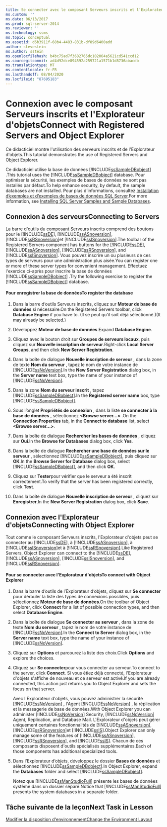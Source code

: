 ```yaml
---
title: Se connecter avec le composant Serveurs inscrits et l’Explorateur d’objets | Microsoft Docs
ms.custom: ''
ms.date: 06/13/2017
ms.prod: sql-server-2014
ms.reviewer: ''
ms.technology: ssms
ms.topic: conceptual
ms.assetid: d6b3911f-68b4-4483-831b-df89d6400add
author: stevestein
ms.author: sstein
ms.openlocfilehash: b4bc75ad7f3682765dc102064a5621cd541ccd12
ms.sourcegitcommit: ad4d92dce894592a259721a1571b1d8736abacdb
ms.translationtype: MT
ms.contentlocale: fr-FR
ms.lasthandoff: 08/04/2020
ms.locfileid: "87695183"
---
```

# <a name="connect-with-registered-servers-and-object-explorer"></a><span data-ttu-id="347b9-102">Connexion avec le composant Serveurs inscrits et l'Explorateur d'objets</span><span class="sxs-lookup"><span data-stu-id="347b9-102">Connect with Registered Servers and Object Explorer</span></span>
  <span data-ttu-id="347b9-103">Ce didacticiel montre l'utilisation des serveurs inscrits et de l'Explorateur d'objets.</span><span class="sxs-lookup"><span data-stu-id="347b9-103">This tutorial demonstrates the use of Registered Servers and Object Explorer.</span></span>  
  
 <span data-ttu-id="347b9-104">Ce didacticiel utilise la base de données [!INCLUDE[ssSampleDBobject](../../includes/sssampledbobject-md.md)] .</span><span class="sxs-lookup"><span data-stu-id="347b9-104">This tutorial uses the [!INCLUDE[ssSampleDBobject](../../includes/sssampledbobject-md.md)] database.</span></span> <span data-ttu-id="347b9-105">Pour optimiser la sécurité, les exemples de bases de données ne sont pas installés par défaut.</span><span class="sxs-lookup"><span data-stu-id="347b9-105">To help enhance security, by default, the sample databases are not installed.</span></span> <span data-ttu-id="347b9-106">Pour plus d’informations, consultez [Installation d’exemples et d’exemples de bases de données SQL Server](http://sqlserversamples.codeplex.com).</span><span class="sxs-lookup"><span data-stu-id="347b9-106">For more information, see [Installing SQL Server Samples and Sample Databases](http://sqlserversamples.codeplex.com).</span></span>  
  
## <a name="connecting-to-servers"></a><span data-ttu-id="347b9-107">Connexion à des serveurs</span><span class="sxs-lookup"><span data-stu-id="347b9-107">Connecting to Servers</span></span>  
 <span data-ttu-id="347b9-108">La barre d'outils du composant Serveurs inscrits comprend des boutons pour le [!INCLUDE[ssDE](../../includes/ssde-md.md)], [!INCLUDE[ssASnoversion](../../includes/ssasnoversion-md.md)], [!INCLUDE[ssRSnoversion](../../includes/ssrsnoversion-md.md)]et [!INCLUDE[ssISnoversion](../../includes/ssisnoversion-md.md)].</span><span class="sxs-lookup"><span data-stu-id="347b9-108">The toolbar of the Registered Servers component has buttons for the [!INCLUDE[ssDE](../../includes/ssde-md.md)], [!INCLUDE[ssASnoversion](../../includes/ssasnoversion-md.md)], [!INCLUDE[ssRSnoversion](../../includes/ssrsnoversion-md.md)], and [!INCLUDE[ssISnoversion](../../includes/ssisnoversion-md.md)].</span></span> <span data-ttu-id="347b9-109">Vous pouvez inscrire un ou plusieurs de ces types de serveurs pour une administration plus aisée.</span><span class="sxs-lookup"><span data-stu-id="347b9-109">You can register one or more of these server types for convenient management.</span></span> <span data-ttu-id="347b9-110">Effectuez l'exercice ci-après pour inscrire la base de données [!INCLUDE[ssSampleDBobject](../../includes/sssampledbobject-md.md)] .</span><span class="sxs-lookup"><span data-stu-id="347b9-110">Try the following exercise to register the [!INCLUDE[ssSampleDBobject](../../includes/sssampledbobject-md.md)] database.</span></span>  
  
#### <a name="to-register-the-database"></a><span data-ttu-id="347b9-111">Pour enregistrer la base de données</span><span class="sxs-lookup"><span data-stu-id="347b9-111">To register the database</span></span>  
  
1.  <span data-ttu-id="347b9-112">Dans la barre d’outils Serveurs inscrits, cliquez sur **Moteur de base de données** si nécessaire.</span><span class="sxs-lookup"><span data-stu-id="347b9-112">On the Registered Servers toolbar, click **Database Engine** if you have to.</span></span> <span data-ttu-id="347b9-113">(Il se peut qu'il soit déjà sélectionné.)</span><span class="sxs-lookup"><span data-stu-id="347b9-113">(It may already be selected.)</span></span>  
  
2.  <span data-ttu-id="347b9-114">Développez **Moteur de base de données**.</span><span class="sxs-lookup"><span data-stu-id="347b9-114">Expand **Database Engine**.</span></span>  
  
3.  <span data-ttu-id="347b9-115">Cliquez avec le bouton droit sur **Groupes de serveurs locaux**, puis cliquez sur **Nouvelle inscription de serveur**.</span><span class="sxs-lookup"><span data-stu-id="347b9-115">Right-click **Local Server Groups**, and then click **New Server Registration**.</span></span>  
  
4.  <span data-ttu-id="347b9-116">Dans la boîte de dialogue **Nouvelle inscription de serveur** , dans la zone de texte **Nom du serveur** , tapez le nom de votre instance de [!INCLUDE[ssNoVersion](../../includes/ssnoversion-md.md)].</span><span class="sxs-lookup"><span data-stu-id="347b9-116">In the **New Server Registration** dialog box, in the **Server name** text box, type the name of your instance of [!INCLUDE[ssNoVersion](../../includes/ssnoversion-md.md)].</span></span>  
  
5.  <span data-ttu-id="347b9-117">Dans la zone **Nom du serveur inscrit** , tapez [!INCLUDE[ssSampleDBobject](../../includes/sssampledbobject-md.md)].</span><span class="sxs-lookup"><span data-stu-id="347b9-117">In the **Registered server name** box, type [!INCLUDE[ssSampleDBobject](../../includes/sssampledbobject-md.md)].</span></span>  
  
6.  <span data-ttu-id="347b9-118">Sous l’onglet **Propriétés de connexion** , dans la liste **se connecter à la base de données** , sélectionnez **\<Browse server...>** .</span><span class="sxs-lookup"><span data-stu-id="347b9-118">On the **Connection Properties** tab, in the **Connect to database** list, select **\<Browse server...>**.</span></span>  
  
7.  <span data-ttu-id="347b9-119">Dans la boîte de dialogue **Rechercher les bases de données** , cliquez sur **Oui**.</span><span class="sxs-lookup"><span data-stu-id="347b9-119">In the **Browse for Databases** dialog box, click **Yes**.</span></span>  
  
8.  <span data-ttu-id="347b9-120">Dans la boîte de dialogue **Rechercher une base de données sur le serveur** , sélectionnez [!INCLUDE[ssSampleDBobject](../../includes/sssampledbobject-md.md)], puis cliquez sur **OK**.</span><span class="sxs-lookup"><span data-stu-id="347b9-120">In the **Browse Server for Database** dialog box, select [!INCLUDE[ssSampleDBobject](../../includes/sssampledbobject-md.md)], and then click **OK**.</span></span>  
  
9. <span data-ttu-id="347b9-121">Cliquez sur **Tester**pour vérifier que le serveur a été inscrit correctement.</span><span class="sxs-lookup"><span data-stu-id="347b9-121">To verify that the server has been registered correctly, click **Test**.</span></span>  
  
10. <span data-ttu-id="347b9-122">Dans la boîte de dialogue **Nouvelle inscription de serveur** , cliquez sur **Enregistrer**.</span><span class="sxs-lookup"><span data-stu-id="347b9-122">In the **New Server Registration** dialog box, click **Save**.</span></span>  
  
## <a name="connecting-with-object-explorer"></a><span data-ttu-id="347b9-123">Connexion avec l'Explorateur d'objets</span><span class="sxs-lookup"><span data-stu-id="347b9-123">Connecting with Object Explorer</span></span>  
 <span data-ttu-id="347b9-124">Tout comme le composant Serveurs inscrits, l'Explorateur d'objets peut se connecter au [!INCLUDE[ssDE](../../includes/ssde-md.md)], à [!INCLUDE[ssASnoversion](../../includes/ssasnoversion-md.md)], à [!INCLUDE[ssISnoversion](../../includes/ssisnoversion-md.md)]et à [!INCLUDE[ssRSnoversion](../../includes/ssrsnoversion-md.md)].</span><span class="sxs-lookup"><span data-stu-id="347b9-124">Like Registered Servers, Object Explorer can connect to the [!INCLUDE[ssDE](../../includes/ssde-md.md)], [!INCLUDE[ssASnoversion](../../includes/ssasnoversion-md.md)], [!INCLUDE[ssISnoversion](../../includes/ssisnoversion-md.md)], and [!INCLUDE[ssRSnoversion](../../includes/ssrsnoversion-md.md)].</span></span>  
  
#### <a name="to-connect-with-object-explorer"></a><span data-ttu-id="347b9-125">Pour se connecter avec l'Explorateur d'objets</span><span class="sxs-lookup"><span data-stu-id="347b9-125">To connect with Object Explorer</span></span>  
  
1.  <span data-ttu-id="347b9-126">Dans la barre d’outils de l’Explorateur d’objets, cliquez sur **Se connecter** pour dérouler la liste des types de connexions possibles, puis sélectionnez **Moteur de base de données**.</span><span class="sxs-lookup"><span data-stu-id="347b9-126">On the toolbar of Object Explorer, click **Connect** for a list of possible connection types, and then select **Database Engine**.</span></span>  
  
2.  <span data-ttu-id="347b9-127">Dans la boîte de dialogue **Se connecter au serveur** , dans la zone de texte **Nom du serveur** , tapez le nom de votre instance de [!INCLUDE[ssNoVersion](../../includes/ssnoversion-md.md)].</span><span class="sxs-lookup"><span data-stu-id="347b9-127">In the **Connect to Server** dialog box, in the **Server name** text box, type the name of your instance of [!INCLUDE[ssNoVersion](../../includes/ssnoversion-md.md)].</span></span>  
  
3.  <span data-ttu-id="347b9-128">Cliquez sur **Options** et parcourez la liste des choix.</span><span class="sxs-lookup"><span data-stu-id="347b9-128">Click **Options** and explore the choices.</span></span>  
  
4.  <span data-ttu-id="347b9-129">Cliquez sur **Se connecter**pour vous connecter au serveur.</span><span class="sxs-lookup"><span data-stu-id="347b9-129">To connect to the server, click **Connect**.</span></span> <span data-ttu-id="347b9-130">Si vous étiez déjà connecté, l'Explorateur d'objets s'affiche de nouveau et ce serveur est activé.</span><span class="sxs-lookup"><span data-stu-id="347b9-130">If you are already connected, this action just returns you to Object Explorer and sets the focus on that server.</span></span>  
  
     <span data-ttu-id="347b9-131">Avec l'Explorateur d'objets, vous pouvez administrer la sécurité [!INCLUDE[ssNoVersion](../../includes/ssnoversion-md.md)] , l'Agent [!INCLUDE[ssNoVersion](../../includes/ssnoversion-md.md)] , la réplication et la messagerie de base de données.</span><span class="sxs-lookup"><span data-stu-id="347b9-131">With Object Explorer you can administer [!INCLUDE[ssNoVersion](../../includes/ssnoversion-md.md)] Security, [!INCLUDE[ssNoVersion](../../includes/ssnoversion-md.md)] Agent, Replication, and Database Mail.</span></span> <span data-ttu-id="347b9-132">L'Explorateur d'objets peut gérer uniquement certaines fonctionnalités de [!INCLUDE[ssASnoversion](../../includes/ssasnoversion-md.md)], [!INCLUDE[ssRSnoversion](../../includes/ssrsnoversion-md.md)]et [!INCLUDE[ssIS](../../includes/ssis-md.md)].</span><span class="sxs-lookup"><span data-stu-id="347b9-132">Object Explorer can only manage some of the features of [!INCLUDE[ssASnoversion](../../includes/ssasnoversion-md.md)], [!INCLUDE[ssRSnoversion](../../includes/ssrsnoversion-md.md)], and [!INCLUDE[ssIS](../../includes/ssis-md.md)].</span></span> <span data-ttu-id="347b9-133">Chacun de ces composants disposent d'outils spécialisés supplémentaires.</span><span class="sxs-lookup"><span data-stu-id="347b9-133">Each of those components has additional specialized tools.</span></span>  
  
5.  <span data-ttu-id="347b9-134">Dans l’Explorateur d’objets, développez le dossier **Bases de données** et sélectionnez [!INCLUDE[ssSampleDBobject](../../includes/sssampledbobject-md.md)].</span><span class="sxs-lookup"><span data-stu-id="347b9-134">In Object Explorer, expand the **Databases** folder and select [!INCLUDE[ssSampleDBobject](../../includes/sssampledbobject-md.md)].</span></span>  
  
     <span data-ttu-id="347b9-135">Notez que [!INCLUDE[ssManStudioFull](../../includes/ssmanstudiofull-md.md)] présente les bases de données système dans un dossier séparé.</span><span class="sxs-lookup"><span data-stu-id="347b9-135">Notice that [!INCLUDE[ssManStudioFull](../../includes/ssmanstudiofull-md.md)] presents the system databases in a separate folder.</span></span>  
  
## <a name="next-task-in-lesson"></a><span data-ttu-id="347b9-136">Tâche suivante de la leçon</span><span class="sxs-lookup"><span data-stu-id="347b9-136">Next Task in Lesson</span></span>  
 [<span data-ttu-id="347b9-137">Modifier la disposition d'environnement</span><span class="sxs-lookup"><span data-stu-id="347b9-137">Change the Environment Layout</span></span>](lesson-1-3-change-the-environment-layout.md)  
  
  
